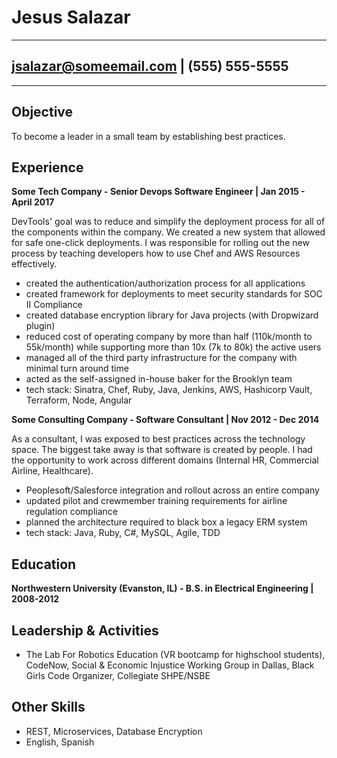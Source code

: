Jesus Salazar
============
------------------------------------------
jsalazar@someemail.com | (555) 555-5555
------------------------------------------
----

Objective
---------

To become a leader in a small team by establishing best practices.

Experience
----------

**Some Tech Company - Senior Devops Software Engineer | Jan 2015 - April 2017**

DevTools' goal was to reduce and simplify the deployment process for all of the components within the company. We created a new system that allowed for safe one-click deployments. I was responsible for rolling out the new process by teaching developers how to use Chef and AWS Resources effectively.

- created the authentication/authorization process for all applications
- created framework for deployments to meet security standards for SOC II Compliance
- created database encryption library for Java projects (with Dropwizard plugin)
- reduced cost of operating company by more than half (110k/month to 55k/month) while supporting more than 10x (7k to 80k) the active users
- managed all of the third party infrastructure for the company with minimal turn around time
- acted as the self-assigned in-house baker for the Brooklyn team
- tech stack: Sinatra, Chef, Ruby, Java, Jenkins, AWS, Hashicorp Vault, Terraform, Node, Angular

**Some Consulting Company - Software Consultant | Nov 2012 - Dec 2014**

As a consultant, I was exposed to best practices across the technology space. The biggest take away is that software is created by people. I had the opportunity to work across different domains (Internal HR, Commercial Airline, Healthcare).

- Peoplesoft/Salesforce integration and rollout across an entire company
- updated pilot and crewmember training requirements for airline regulation compliance
- planned the architecture required to black box a legacy ERM system
- tech stack: Java, Ruby, C#, MySQL, Agile, TDD

Education
---------

**Northwestern University (Evanston, IL) - B.S. in Electrical Engineering | 2008-2012**

Leadership & Activities
----------------------------------------

* The Lab For Robotics Education (VR bootcamp for highschool students), CodeNow, Social & Economic Injustice Working Group in Dallas, Black Girls Code Organizer, Collegiate SHPE/NSBE

Other Skills
----------------------------------------

* REST, Microservices, Database Encryption
* English, Spanish
